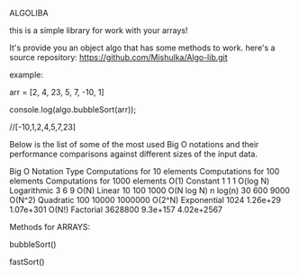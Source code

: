 ALGOLIBA

this is a simple library for work with your arrays!

It's provide you an object algo that has some methods to work.
here's a source repository: https://github.com/Mishulka/Algo-lib.git

example:

arr = [2, 4, 23, 5, 7, -10, 1]

console.log(algo.bubbleSort(arr));

//[-10,1,2,4,5,7,23]

Below is the list of some of the most used Big O notations and their performance comparisons against different sizes of the input data.

Big O Notation	Type	Computations for 10 elements	Computations for 100 elements	Computations for 1000 elements
O(1)	Constant	1	1	1
O(log N)	Logarithmic	3	6	9
O(N)	Linear	10	100	1000
O(N log N)	n log(n)	30	600	9000
O(N^2)	Quadratic	100	10000	1000000
O(2^N)	Exponential	1024	1.26e+29	1.07e+301
O(N!)	Factorial	3628800	9.3e+157	4.02e+2567

Methods for ARRAYS:

bubbleSort()

fastSort()
